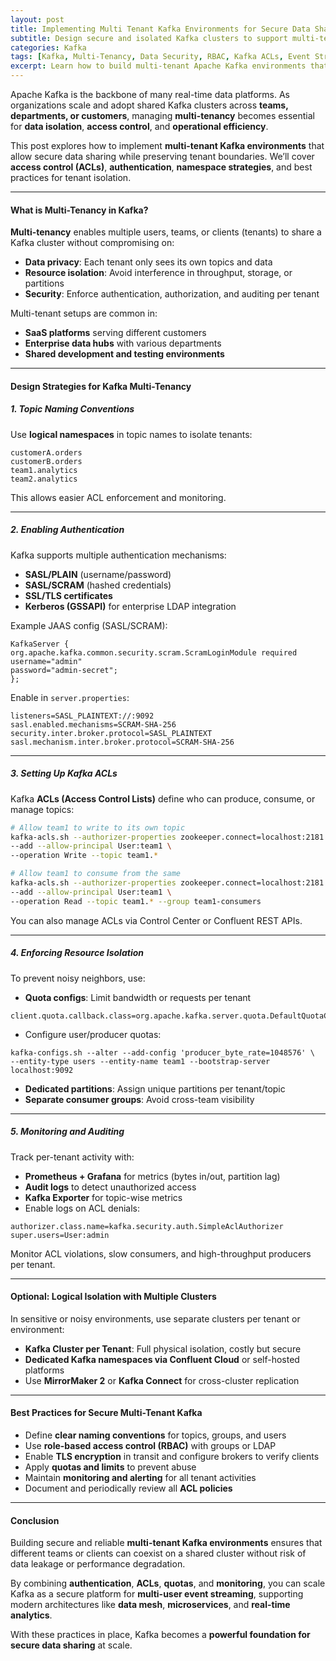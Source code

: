 ```yaml
---
layout: post
title: Implementing Multi Tenant Kafka Environments for Secure Data Sharing
subtitle: Design secure and isolated Kafka clusters to support multi-tenant data streaming at scale
categories: Kafka
tags: [Kafka, Multi-Tenancy, Data Security, RBAC, Kafka ACLs, Event Streaming, Kafka Authorization]
excerpt: Learn how to build multi-tenant Apache Kafka environments that ensure secure, isolated, and scalable data sharing for multiple teams or clients. Explore ACLs, RBAC, namespaces, and tenant-based topic management.
---
```

Apache Kafka is the backbone of many real-time data platforms. As organizations scale and adopt shared Kafka clusters across **teams, departments, or customers**, managing **multi-tenancy** becomes essential for **data isolation**, **access control**, and **operational efficiency**.

This post explores how to implement **multi-tenant Kafka environments** that allow secure data sharing while preserving tenant boundaries. We’ll cover **access control (ACLs)**, **authentication**, **namespace strategies**, and best practices for tenant isolation.

---

#### What is Multi-Tenancy in Kafka?

**Multi-tenancy** enables multiple users, teams, or clients (tenants) to share a Kafka cluster without compromising on:

- **Data privacy**: Each tenant only sees its own topics and data
- **Resource isolation**: Avoid interference in throughput, storage, or partitions
- **Security**: Enforce authentication, authorization, and auditing per tenant

Multi-tenant setups are common in:

- **SaaS platforms** serving different customers
- **Enterprise data hubs** with various departments
- **Shared development and testing environments**

---

#### Design Strategies for Kafka Multi-Tenancy

##### 1. Topic Naming Conventions

Use **logical namespaces** in topic names to isolate tenants:

```
customerA.orders  
customerB.orders  
team1.analytics  
team2.analytics  
```

This allows easier ACL enforcement and monitoring.

---

##### 2. Enabling Authentication

Kafka supports multiple authentication mechanisms:
- **SASL/PLAIN** (username/password)
- **SASL/SCRAM** (hashed credentials)
- **SSL/TLS certificates**
- **Kerberos (GSSAPI)** for enterprise LDAP integration

Example JAAS config (SASL/SCRAM):

```properties
KafkaServer {
org.apache.kafka.common.security.scram.ScramLoginModule required
username="admin"
password="admin-secret";
};
```

Enable in `server.properties`:

```properties
listeners=SASL_PLAINTEXT://:9092  
sasl.enabled.mechanisms=SCRAM-SHA-256  
security.inter.broker.protocol=SASL_PLAINTEXT  
sasl.mechanism.inter.broker.protocol=SCRAM-SHA-256  
```

---

##### 3. Setting Up Kafka ACLs

Kafka **ACLs (Access Control Lists)** define who can produce, consume, or manage topics:

```bash
# Allow team1 to write to its own topic
kafka-acls.sh --authorizer-properties zookeeper.connect=localhost:2181 \
--add --allow-principal User:team1 \
--operation Write --topic team1.*

# Allow team1 to consume from the same
kafka-acls.sh --authorizer-properties zookeeper.connect=localhost:2181 \
--add --allow-principal User:team1 \
--operation Read --topic team1.* --group team1-consumers
```

You can also manage ACLs via Control Center or Confluent REST APIs.

---

##### 4. Enforcing Resource Isolation

To prevent noisy neighbors, use:

- **Quota configs**: Limit bandwidth or requests per tenant

```properties
client.quota.callback.class=org.apache.kafka.server.quota.DefaultQuotaCallback
```

- Configure user/producer quotas:

```
kafka-configs.sh --alter --add-config 'producer_byte_rate=1048576' \
--entity-type users --entity-name team1 --bootstrap-server localhost:9092
```

- **Dedicated partitions**: Assign unique partitions per tenant/topic
- **Separate consumer groups**: Avoid cross-team visibility

---

##### 5. Monitoring and Auditing

Track per-tenant activity with:

- **Prometheus + Grafana** for metrics (bytes in/out, partition lag)
- **Audit logs** to detect unauthorized access
- **Kafka Exporter** for topic-wise metrics
- Enable logs on ACL denials:

```properties
authorizer.class.name=kafka.security.auth.SimpleAclAuthorizer
super.users=User:admin
```

Monitor ACL violations, slow consumers, and high-throughput producers per tenant.

---

#### Optional: Logical Isolation with Multiple Clusters

In sensitive or noisy environments, use separate clusters per tenant or environment:

- **Kafka Cluster per Tenant**: Full physical isolation, costly but secure
- **Dedicated Kafka namespaces via Confluent Cloud** or self-hosted platforms
- Use **MirrorMaker 2** or **Kafka Connect** for cross-cluster replication

---

#### Best Practices for Secure Multi-Tenant Kafka

- Define **clear naming conventions** for topics, groups, and users
- Use **role-based access control (RBAC)** with groups or LDAP
- Enable **TLS encryption** in transit and configure brokers to verify clients
- Apply **quotas and limits** to prevent abuse
- Maintain **monitoring and alerting** for all tenant activities
- Document and periodically review all **ACL policies**

---

#### Conclusion

Building secure and reliable **multi-tenant Kafka environments** ensures that different teams or clients can coexist on a shared cluster without risk of data leakage or performance degradation.

By combining **authentication**, **ACLs**, **quotas**, and **monitoring**, you can scale Kafka as a secure platform for **multi-user event streaming**, supporting modern architectures like **data mesh**, **microservices**, and **real-time analytics**.

With these practices in place, Kafka becomes a **powerful foundation for secure data sharing** at scale.
